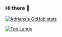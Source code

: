 ### Hi there 👋

[![Adrians's GitHub stats](https://github-readme-stats.vercel.app/api?username=adriawh&theme=tokyonight)](https://github.com/anuraghazra/github-readme-stats)

[![Top Langs](https://github-readme-stats.vercel.app/api/top-langs/?username=adriawh&layout=compact&theme=tokyonight)](https://github.com/anuraghazra/github-readme-stats)
